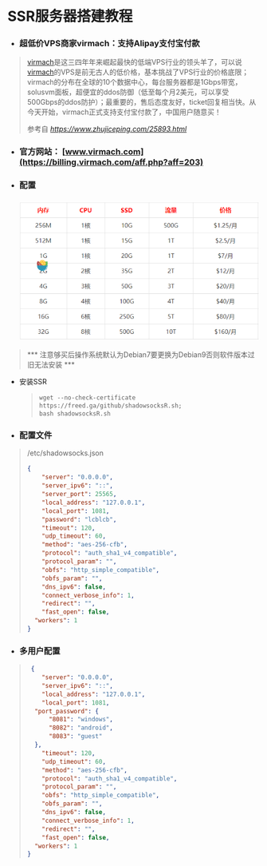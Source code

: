 #        SSR服务器搭建教程

* ### 超低价VPS商家virmach：支持Alipay支付宝付款

> [virmach](https://www.zhujiceping.com/tag/virmach/)是这三四年年来崛起最快的低端VPS行业的领头羊了，可以说[virmach](https://www.zhujiceping.com/tag/virmach/)的VPS是前无古人的低价格，基本挑战了VPS行业的价格底限；virmach的分布在全球的10个数据中心，每台服务器都是1Gbps带宽，solusvm面板，超便宜的ddos防御（低至每个月2美元，可以享受500Gbps的ddos防护）；最重要的，售后态度友好，ticket回复相当快。从今天开始，virmach正式支持支付宝付款了，中国用户随意买！
>
> 参考自  *https://www.zhujiceping.com/25893.html*

* ### **官方网站**： [www.virmach.com](https://billing.virmach.com/aff.php?aff=203)

* ### 配置

  ### ![1567596934330](assets/1567596934330.png)

>  *** 注意够买后操作系统默认为Debian7要更换为Debian9否则软件版本过旧无法安装 ***

* 安装SSR

  > ```shell
  > wget --no-check-certificate https://freed.ga/github/shadowsocksR.sh; 
  > bash shadowsocksR.sh
  > ```

* ### 配置文件

> /etc/shadowsocks.json
>
> ```json
> {
>     "server": "0.0.0.0",
>     "server_ipv6": "::",
>     "server_port": 25565,
>     "local_address": "127.0.0.1",
>     "local_port": 1081,
>     "password": "lcblcb",
>     "timeout": 120,
>     "udp_timeout": 60,
>     "method": "aes-256-cfb",
>     "protocol": "auth_sha1_v4_compatible",
>     "protocol_param": "",
>     "obfs": "http_simple_compatible",
>     "obfs_param": "",
>     "dns_ipv6": false,
>     "connect_verbose_info": 1,
>     "redirect": "",
>     "fast_open": false,
>  	"workers": 1
> }
> ```

* ### 多用户配置

> ```json
>  {
>     "server": "0.0.0.0",
>     "server_ipv6": "::",
>     "local_address": "127.0.0.1",
>     "local_port": 1081,
> 	"port_password": {
> 		"8081": "windows",
> 		"8082": "android",
> 		"8083": "guest"
> 	},
>     "timeout": 120,
>     "udp_timeout": 60,
>     "method": "aes-256-cfb",
>     "protocol": "auth_sha1_v4_compatible",
>     "protocol_param": "",
>     "obfs": "http_simple_compatible",
>     "obfs_param": "",
>     "dns_ipv6": false,
>     "connect_verbose_info": 1,
>     "redirect": "",
>     "fast_open": false,
>  	"workers": 1
> }
> ```
>
> 

